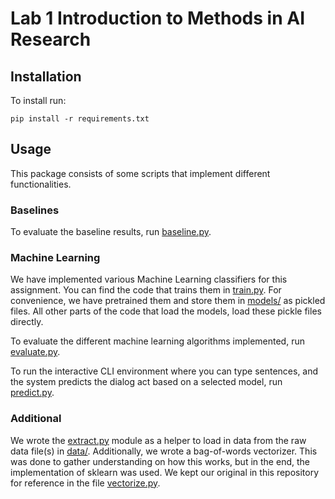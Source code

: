 # Lab 1 Introduction to Methods in AI Research

## Installation

To install run:

```
pip install -r requirements.txt
```

## Usage

This package consists of some scripts that implement different functionalities.

### Baselines

To evaluate the baseline results, run [baseline.py](baseline.py).

### Machine Learning

We have implemented various Machine Learning classifiers for this assignment.
You can find the code that trains them in [train.py](train.py).
For convenience, we have pretrained them and store them in [models/](models/) as pickled files.
All other parts of the code that load the models, load these pickle files directly.

To evaluate the different machine learning algorithms implemented, run [evaluate.py](evaluate.py).

To run the interactive CLI environment where you can type sentences, and the system predicts the dialog act based on a selected model, run [predict.py](predict.py).

### Additional

We wrote the [extract.py](extract.py) module as a helper to load in data from the raw data file(s) in [data/](data/).
Additionally, we wrote a bag-of-words vectorizer. This was done to gather understanding on how this works, but in the end, the implementation of sklearn was used.
We kept our original in this repository for reference in the file [vectorize.py](vectorize.py).
